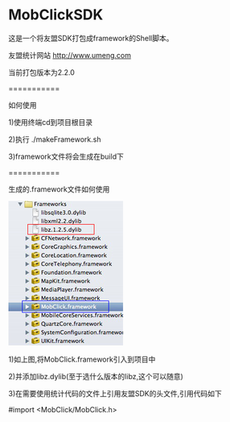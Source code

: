 MobClickSDK
===========

这是一个将友盟SDK打包成framework的Shell脚本。

友盟统计网站 <a href="http://www.umeng.com" target="_balnk">http://www.umeng.com</a>

当前打包版本为2.2.0

===========

如何使用

1)使用终端cd到项目根目录

2)执行 ./makeFramework.sh

3)framework文件将会生成在build下

===========

生成的.framework文件如何使用

<img src="example.jpg"/>

1)如上图,将MobClick.framework引入到项目中

2)并添加libz.dylib(至于选什么版本的libz,这个可以随意)

3)在需要使用统计代码的文件上引用友盟SDK的头文件,引用代码如下

#import <MobClick/MobClick.h>

